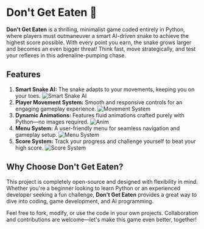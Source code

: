 # Don't Get Eaten 🐍

**Don't Get Eaten** is a thrilling, minimalist game coded entirely in Python, where players must outmaneuver a smart AI-driven snake to achieve the highest score possible. With every point you earn, the snake grows larger and becomes an even bigger threat! Think fast, move strategically, and test your reflexes in this adrenaline-pumping chase.

## Features

1. **Smart Snake AI:** The snake adapts to your movements, keeping you on your toes.
![Smart Snake AI](https://cdn.discordapp.com/attachments/1298156329856274512/1359960088403644557/image.png?ex=67f96107&is=67f80f87&hm=0f2a20c1d59a1084b396249d12a80df2ed2e6a95a19882548717ee1ffd7c28ae&)
2. **Player Movement System:** Smooth and responsive controls for an engaging gameplay experience.
![Movement System](https://cdn.discordapp.com/attachments/1298156329856274512/1359959174980571406/image.png?ex=67f9602e&is=67f80eae&hm=40f7ee2e1b82fd77bb3b36e242cb9659145b481e88a438039f8c33f8ea06ef0d&)
3. **Dynamic Animations:** Features fluid animations crafted purely with Python—no images required.
![Anim](https://cdn.discordapp.com/attachments/1298156329856274512/1359957662741303306/image.png?ex=67f95ec5&is=67f80d45&hm=2588b5b1b00338fc08c7c107420a0873baf8133eaf9026367f79df42c6b9d911&)
4. **Menu System:** A user-friendly menu for seamless navigation and gameplay setup.
![Menu System](https://cdn.discordapp.com/attachments/1298156329856274512/1359951595835490504/image.png?ex=67f9591f&is=67f8079f&hm=146e752bcc06f05eb2f3098d3d8f968b34e0f1577a5726890e2a0d42d03db298&)
5. **Score System:** Track your progress and challenge yourself to beat your high score.
![Score System](https://cdn.discordapp.com/attachments/1298156329856274512/1359958054736629840/image.png?ex=67f95f23&is=67f80da3&hm=49e7b52caae6b3b85d47d72ced11e2e880befdc350d284c76c6d96f2f39feb21&)

## Why Choose Don't Get Eaten?

This project is completely open-source and designed with flexibility in mind. Whether you're a beginner looking to learn Python or an experienced developer seeking a fun challenge, **Don't Get Eaten** provides a great way to dive into coding, game development, and AI programming.

Feel free to fork, modify, or use the code in your own projects. Collaboration and contributions are welcome—let's make this game even better, together!
